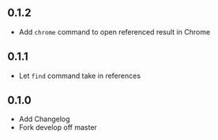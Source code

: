 0.1.2
-----
* Add `chrome` command to open referenced result in Chrome

0.1.1
-----
* Let `find` command take in references

0.1.0
-----
* Add Changelog
* Fork develop off master

